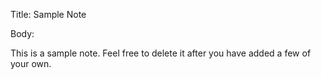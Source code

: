 Title: Sample Note

Body: 

This is a sample note. Feel free to delete it after you have added a few of your own.

